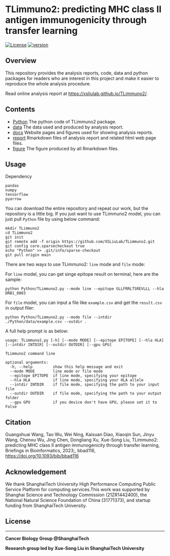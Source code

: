 # TLimmuno2: predicting MHC class II antigen immunogenicity through transfer learning

[![License](https://img.shields.io/badge/License-Apache%202.0-blue.svg)](https://opensource.org/licenses/Apache-2.0)
[![version](https://img.shields.io/badge/version-dev-green.svg)](https://shields.io/)

## Overview

This repository provides the analysis reports, code, data and python packages for readers who are interest in this project and make it easier to reproduce the whole analysis procedure.

Read online analysis report at https://xsliulab.github.io/TLimmuno2/.

## Contents

* [Python](./Python) The python code of TLimmuno2 package.
* [data](./data) The data used and produced by analysis report.
* [docs](./docs) Website pages and figures used for showing analysis reports.
* [report](./report) Rmarkdown files of analysis report and related html web page files.
* [figure](./figure) The figure produced by all Rmarkdown files.

## Usage

Dependency
```
pandas
numpy
tensorflow
pyarrow
```
You can download the entire repository and repeat our work, but the repository is a little big.
If you just want to use TLimmuno2 model, you can just pull ```Python``` file by using below command:
```
mkdir TLimmuno2
cd TLimmuno2
git init
git remote add -f origin https://github.com/XSLiuLab/TLimmuno2.git
git config core.sparsecheckout true
echo "Python" >> .git/info/sparse-checkout
git pull origin main
```
There are two ways to use TLimmuno2: ```line``` mode and ```file``` mode:

For ```line``` model, you can get singe epitope result on terminal, here are the sample:
```
python Python/TLimmuno2.py --mode line --epitope GLLFRRLTSREVLLL --hla DRB1_0803
```

For ```file``` model, you can input a file like ```example.csv``` and get the ```result.csv``` in output filer:
```
python Python/TLimmuno2.py --mode file --intdir ./Python/data/example.csv --outdir .
```

A full help prompt is as below:
```
usage: TLimmuno2.py [-h] [--mode MODE] [--epitope EPITOPE] [--hla HLA] [--intdir INTDIR] [--outdir OUTDIR] [--gpu GPU]

TLimmuno2 command line

optional arguments:
  -h, --help         show this help message and exit
  --mode MODE        line mode or file mode
  --epitope EPITOPE  if line mode, specifying your epitope
  --hla HLA          if line mode, specifying your HLA allele
  --intdir INTDIR    if file mode, specifying the path to your input file
  --outdir OUTDIR    if file mode, specifying the path to your output folder
  --gpu GPU          if you device don't have GPU, please set it to False

```


## Citation
Guangshuai Wang, Tao Wu, Wei Ning, Kaixuan Diao, Xiaoqin Sun, Jinyu Wang, Chenxu Wu, Jing Chen, Dongliang Xu, Xue-Song Liu, TLimmuno2: predicting MHC class II antigen immunogenicity through transfer learning, Briefings in Bioinformatics, 2023;, bbad116, https://doi.org/10.1093/bib/bbad116

## Acknowledgement

We thank ShanghaiTech University High Performance Computing Public Service Platform for computing services.This work was supported by Shanghai Science and Technology Commission (21ZR1442400), the National Natural Science Foundation of China (31771373), and startup funding from ShanghaiTech University.

## License

***

**Cancer Biology Group @ShanghaiTech**

**Research group led by Xue-Song Liu in ShanghaiTech University**



